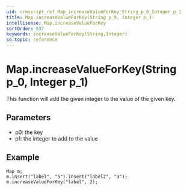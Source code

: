 ```yaml
---
uid: crmscript_ref_Map_increaseValueForKey_String_p_0_Integer_p_1
title: Map.increaseValueForKey(String p_0, Integer p_1)
intellisense: Map.increaseValueForKey
sortOrder: 537
keywords: increaseValueForKey(String,Integer)
so.topic: reference
---
```


# Map.increaseValueForKey(String p_0, Integer p_1)

This function will add the given integer to the value of the given key.

## Parameters

 - p0: the key
 - p1: the integer to add to the value

## Example

    Map m;
    m.insert("label", "5").insert("label2", "3");
    m.increaseValueForKey("label", 2);

